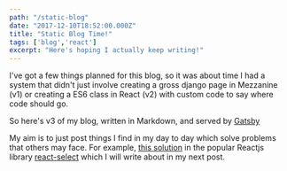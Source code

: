 ```yaml
---
path: "/static-blog"
date: "2017-12-10T18:52:00.000Z"
title: "Static Blog Time!"
tags: ['blog','react']
excerpt: "Here's hoping I actually keep writing!"
---
```


I've got a few things planned for this blog, so it was about time I had a system
that didn't just involve creating a gross django page in Mezzanine (v1) or
creating a ES6 class in React (v2) with custom code to say where code should go.

So here's v3 of my blog, written in Markdown, and served by
[Gatsby](https://www.gatsbyjs.org/)

My aim is to just post things I find in my day to day which solve problems that
others may face. For example,
<a href="https://github.com/JedWatson/react-select/issues/1679#issuecomment-307016615" target="_blank">this
solution</a> in the popular Reactjs library
<a href="https://github.com/JedWatson/react-select" target="_blank">react-select</a>
which I will write about in my next post.
